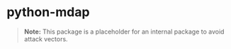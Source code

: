 
# python-mdap

> **Note:** This package is a placeholder for an internal package to avoid attack vectors.
